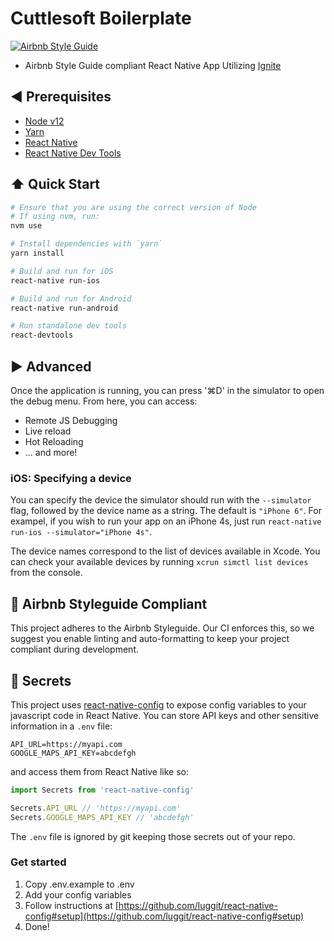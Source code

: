 # Cuttlesoft Boilerplate

[![Airbnb Style
Guide](https://badgen.net/badge/code%20style/Airbnb/ff5a5f?icon=airbnb)](https://github.com/airbnb/javascript)

<!-- [![Build Status](https://codebuild.us-east-1.amazonaws.com/badges?uuid=eyJlbmNyeXB0ZWREYXRhIjoidFJBcVo3VitQdmx5dklOWVdxbXdjbnVQdnovdFVJOE5NM3VzZEw4elBCNW9UZmhkR2wrYmNTcUtOVERyS1cxMURiMXEwWUg1RCt5QmJKSVZzdDBWbTRZPSIsIml2UGFyYW1ldGVyU3BlYyI6Ik5EbEZSNHNaZ0dJM1c3ZU0iLCJtYXRlcmlhbFNldFNlcmlhbCI6MX0%3D&branch=master)](https://console.aws.amazon.com/codebuild/home?region=us-east-1#/projects/cuttlesoft-boilerplate-mobile/view) -->

- Airbnb Style Guide compliant React Native App Utilizing
  [Ignite](https://github.com/infinitered/ignite)

## :arrow_backward: Prerequisites

- [Node v12](https://nodejs.org/en/download/)
- [Yarn](https://yarnpkg.com/lang/en/docs/install)
- [React Native](https://facebook.github.io/react-native/docs/getting-started.html)
- [React Native Dev
  Tools](https://github.com/facebook/react-devtools/tree/master/packages/react-devtools)

## :arrow_up: Quick Start

```sh
# Ensure that you are using the correct version of Node
# If using nvm, run:
nvm use

# Install dependencies with `yarn`
yarn install

# Build and run for iOS
react-native run-ios

# Build and run for Android
react-native run-android

# Run standalone dev tools
react-devtools
```

## :arrow_forward: Advanced

Once the application is running, you can press '⌘D' in the simulator to open the debug menu. From
here, you can access:

- Remote JS Debugging
- Live reload
- Hot Reloading
- ... and more!

### iOS: Specifying a device

You can specify the device the simulator should run with the `--simulator` flag, followed by the
device name as a string. The default is `"iPhone 6"`. For exampel, if you wish to run your app on
an iPhone 4s, just run `react-native run-ios --simulator="iPhone 4s"`.

The device names correspond to the list of devices available in Xcode. You can check your available
devices by running `xcrun simctl list devices` from the console.

## :no_entry_sign: Airbnb Styleguide Compliant

This project adheres to the Airbnb Styleguide. Our CI enforces this, so we suggest you enable
linting and auto-formatting to keep your project compliant during development.

## :closed_lock_with_key: Secrets

This project uses [react-native-config](https://github.com/luggit/react-native-config) to expose
config variables to your javascript code in React Native. You can store API keys and other
sensitive information in a `.env` file:

```env
API_URL=https://myapi.com
GOOGLE_MAPS_API_KEY=abcdefgh
```

and access them from React Native like so:

```javascript
import Secrets from 'react-native-config'

Secrets.API_URL // 'https://myapi.com'
Secrets.GOOGLE_MAPS_API_KEY // 'abcdefgh'
```

The `.env` file is ignored by git keeping those secrets out of your repo.

### Get started

1.  Copy .env.example to .env
2.  Add your config variables
3.  Follow instructions at
    [https://github.com/luggit/react-native-config#setup](https://github.com/luggit/react-native-config#setup)
4.  Done!
